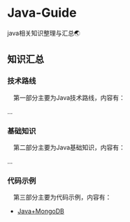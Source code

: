 # Java-Guide
java相关知识整理与汇总:earth_asia:

## 知识汇总

### 技术路线

&emsp;第一部分主要为Java技术路线，内容有：

...

### 基础知识
&emsp;第二部分主要为Java基础知识，内容有：

...


### 代码示例
&emsp;第三部分主要为代码示例，内容有：
- [Java+MongoDB](https://github.com/dmclNewbee302/DMCL-2018/blob/master/Theory/Part3_Consistency/%E4%B8%80%E8%87%B4%E6%80%A7%E5%93%88%E5%B8%8C%E5%92%8Cchord%E7%8E%AF.md)

